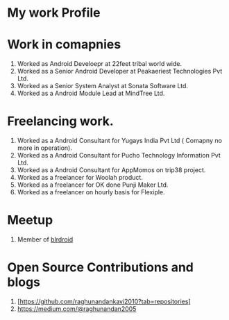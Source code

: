 # My work Profile

# Work in comapnies

1. Worked as Android Develoepr at 22feet tribal world wide.
2. Worked as a Senior Android Developer at Peakaeriest Technologies Pvt Ltd.
3. Worked as a Senior System Analyst at Sonata Software Ltd.
4. Worked as a Android Module Lead at MindTree Ltd.

# Freelancing work.

1. Worked as a Android Consultant for Yugays India Pvt Ltd ( Comapny no more in operation).
2. Worked as a Android Consultant for Pucho Technology Information Pvt Ltd.
3. Worked as a Android Consultant for AppMomos on trip38 project.
4. Worked as a freelancer for Woolah product.
5. Worked as a freelancer for OK done Punji Maker Ltd.
6. Worked as a freelancer on hourly basis for Flexiple.

# Meetup

1.  Member of [blrdroid](https://www.meetup.com/blrdroid/events/265552112/)

# Open Source Contributions and blogs

1. [https://github.com/raghunandankavi2010?tab=repositories]
2. https://medium.com/@raghunandan2005




